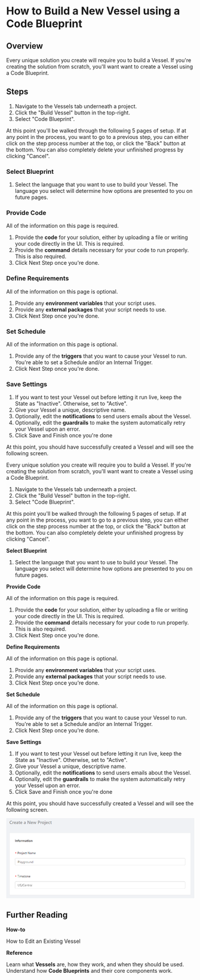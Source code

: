 # How to Build a New Vessel using a Code Blueprint

## Overview

Every unique solution you create will require you to build a Vessel. If you're creating the solution from scratch, you'll want want to create a Vessel using a Code Blueprint.

## Steps

1. Navigate to the Vessels tab underneath a project.
2. Click the "Build Vessel" button in the top-right.
3. Select "Code Blueprint". 

At this point you'll be walked through the following 5 pages of setup. If at any point in the process, you want to go to a previous step, you can either click on the step process number at the top, or click the "Back" button at the bottom. You can also completely delete your unfinished progress by clicking "Cancel".

### **Select Blueprint**

1. Select the language that you want to use to build your Vessel. The language you select will determine how options are presented to you on future pages.

### **Provide Code**

All of the information on this page is required.

1. Provide the **code** for your solution, either by uploading a file or writing your code directly in the UI. This is required.
2. Provide the **command** details necessary for your code to run properly. This is also required.
3. Click Next Step once you're done.

### **Define Requirements**

All of the information on this page is optional.

1. Provide any **environment variables** that your script uses.
2. Provide any **external packages** that your script needs to use. 
3. Click Next Step once you're done.

### **Set Schedule**

All of the information on this page is optional.

1. Provide any of the **triggers** that you want to cause your Vessel to run. You're able to set a Schedule and/or an Internal Trigger. 
2. Click Next Step once you're done.

### **Save Settings**

1. If you want to test your Vessel out before letting it run live, keep the State as "Inactive". Otherwise, set to "Active".
2. Give your Vessel a unique, descriptive name.
3. Optionally, edit the **notifications** to send users emails about the Vessel.
4. Optionally, edit the **guardrails** to make the system automatically retry your Vessel upon an error.
5. Click Save and Finish once you're done

At this point, you should have successfully created a Vessel and will see the following screen.

Every unique solution you create will require you to build a Vessel. If you're creating the solution from scratch, you'll want want to create a Vessel using a Code Blueprint.

1. Navigate to the Vessels tab underneath a project.
2. Click the "Build Vessel" button in the top-right.
3. Select "Code Blueprint". 

At this point you'll be walked through the following 5 pages of setup. If at any point in the process, you want to go to a previous step, you can either click on the step process number at the top, or click the "Back" button at the bottom. You can also completely delete your unfinished progress by clicking "Cancel".

**Select Blueprint**

1. Select the language that you want to use to build your Vessel. The language you select will determine how options are presented to you on future pages.

**Provide Code**

All of the information on this page is required.

1. Provide the **code** for your solution, either by uploading a file or writing your code directly in the UI. This is required.
2. Provide the **command** details necessary for your code to run properly. This is also required.
3. Click Next Step once you're done.

**Define Requirements**

All of the information on this page is optional.

1. Provide any **environment variables** that your script uses.
2. Provide any **external packages** that your script needs to use. 
3. Click Next Step once you're done.

**Set Schedule**

All of the information on this page is optional.

1. Provide any of the **triggers** that you want to cause your Vessel to run. You're able to set a Schedule and/or an Internal Trigger. 
2. Click Next Step once you're done.

**Save Settings**

1. If you want to test your Vessel out before letting it run live, keep the State as "Inactive". Otherwise, set to "Active".
2. Give your Vessel a unique, descriptive name.
3. Optionally, edit the **notifications** to send users emails about the Vessel.
4. Optionally, edit the **guardrails** to make the system automatically retry your Vessel upon an error.
5. Click Save and Finish once you're done

At this point, you should have successfully created a Vessel and will see the following screen.

![](../../.gitbook/assets/image%20%285%29.png)

## Further Reading

**How-to**

How to Edit an Existing Vessel

**Reference**

Learn what **Vessels** are, how they work, and when they should be used.  
Understand how **Code Blueprints** and their core components work.

